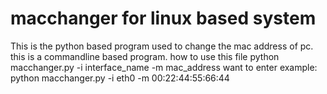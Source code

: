 # macchanger for linux based system
This is the python based program used to change the mac address of pc. this is a commandline based program.
how to use this file
 python macchanger.py -i interface_name -m mac_address want to enter
example: python macchanger.py -i eth0 -m 00:22:44:55:66:44
